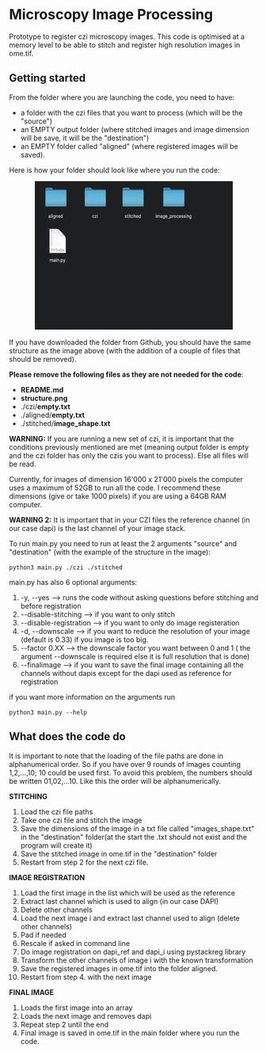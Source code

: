# Microscopy Image Processing

Prototype to register czi microscopy images.
This code is optimised at a memory level to be able to stitch and register high resolution images in ome.tif.

## Getting started
From the folder where you are launching the code, you need to have:
- a folder with the czi files that you want to process (which will be the "source")
- an EMPTY output folder (where stitched images and image dimension will be save, it will be the "destination")
- an EMPTY folder called "aligned" (where registered images will be saved).

Here is how your folder should look like where you run the code:
<p align="center">
  <img src="structure.png"  width="400" height="300">
</p>

If you have downloaded the folder from Github, you should have the same structure as the image above (with the addition of a couple of files that should be removed).

**Please remove the following files as they are not needed for the code**:

- **README.md**
- **structure.png**
- ./czi/**empty.txt**
- ./aligned/**empty.txt**
- ./stitched/**image_shape.txt**


**WARNING:** If you are running a new set of czi, it is important that the conditions previously mentioned are met (meaning output folder is empty and the czi folder has only the czis you want to process). Else all files will be read.

Currently, for images of dimension 16'000 x 21'000 pixels the computer uses a maximum of 52GB to run all the code.
I recommend these dimensions (give or take 1000 pixels) if you are using a 64GB RAM computer. 

**WARNING 2:** It is important that in your CZI files the reference channel (in our case dapi) is the last channel of your image stack.

To run main.py you need to run at least the 2 arguments "source" and "destination" (with the example of the structure in the image):
```
python3 main.py ./czi ./stitched
```
main.py has also 6 optional arguments:
1. -y, --yes --> runs the code without asking questions before stitching and before registration
2. --disable-stitching --> if you want to only stitch
3. --disable-registration --> if you want to only do image registeration
4. -d, --downscale --> if you want to reduce the resolution of your image (default is 0.33) if you image is too big.
5. --factor 0.XX --> the downscale factor you want between 0 and 1 ( the argument --downscale is required else it is full resolution that is done)
6. --finalimage --> if you want to save the final image containing all the channels without dapis except for the dapi used as reference for registration

if you want more information on the arguments run
```
python3 main.py --help
```

## What does the code do

It is important to note that the loading of the file paths are done in alphanumerical order. So if you have over 9 rounds of images counting 1,2,...,10; 10 could be used first. To avoid this problem, the numbers should be written 01,02,...10. Like this the order will be alphanumerically.

**STITCHING**
1. Load the czi file paths
2. Take one czi file and stitch the image
3. Save the dimensions of the image in a txt file called "images_shape.txt" in the "destination" folder(at the start the .txt should not exist and the program will create it)
4. Save the stitched image in ome.tif in the "destination" folder
5. Restart from step 2 for the next czi file.

**IMAGE REGISTRATION**
1. Load the first image in the list which will be used as the reference
2. Extract last channel which is used to align (in our case DAPI)
3. Delete other channels
4. Load the next image i and extract last channel used to align (delete other channels)
5. Pad if needed
6. Rescale if asked in command line
7. Do image registration on dapi_ref and dapi_i using pystackreg library
8. Transform the other channels of image i with the known transformation
9. Save the registered images in ome.tif into the folder aligned.
10. Restart from step 4. with the next image

**FINAL IMAGE**
1. Loads the first image into an array
2. Loads the next image and removes dapi
3. Repeat step 2 until the end
4. Final image is saved in ome.tif in the main folder where you run the code.


